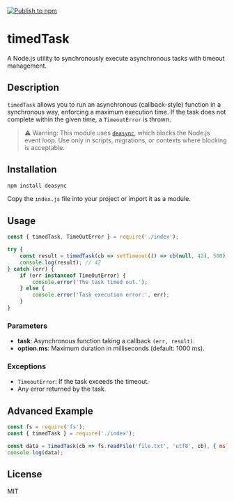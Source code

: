 [![Publish to npm](https://github.com/Qentah/timedTask/actions/workflows/publish.yml/badge.svg)](https://github.com/Qentah/timedTask/actions/workflows/publish.yml)
# timedTask

A Node.js utility to synchronously execute asynchronous tasks with timeout management.

## Description

`timedTask` allows you to run an asynchronous (callback-style) function in a synchronous way, enforcing a maximum execution time. If the task does not complete within the given time, a `TimeoutError` is thrown.

> ⚠️ Warning: This module uses [`deasync`](https://www.npmjs.com/package/deasync), which blocks the Node.js event loop. Use only in scripts, migrations, or contexts where blocking is acceptable.

## Installation

```bash
npm install deasync
```

Copy the `index.js` file into your project or import it as a module.

## Usage

```js
const { timedTask, TimeOutError } = require('./index');

try {
    const result = timedTask(cb => setTimeout(() => cb(null, 42), 500), { ms: 1000 });
    console.log(result); // 42
} catch (err) {
    if (err instanceof TimeOutError) {
        console.error('The task timed out.');
    } else {
        console.error('Task execution error:', err);
    }
}
```

### Parameters

- **task**: Asynchronous function taking a callback `(err, result)`.
- **option.ms**: Maximum duration in milliseconds (default: 1000 ms).

### Exceptions

- `TimeoutError`: If the task exceeds the timeout.
- Any error returned by the task.

## Advanced Example

```js
const fs = require('fs');
const { timedTask } = require('./index');

const data = timedTask(cb => fs.readFile('file.txt', 'utf8', cb), { ms: 2000 });
console.log(data);
```

## License

MIT
